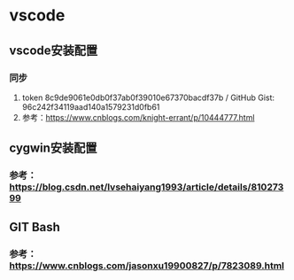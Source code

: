 # vscode
## vscode安装配置
### 同步
1. token 8c9de9061e0db0f37ab0f39010e67370bacdf37b / GitHub Gist: 96c242f34119aad140a1579231d0fb61
2. 参考：https://www.cnblogs.com/knight-errant/p/10444777.html
## cygwin安装配置
### 参考：https://blog.csdn.net/lvsehaiyang1993/article/details/81027399

## GIT Bash
### 参考：https://www.cnblogs.com/jasonxu19900827/p/7823089.html
